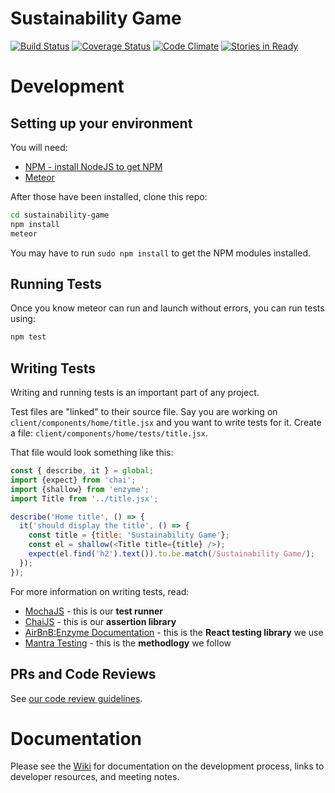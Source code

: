 Sustainability Game
===================

[![Build Status](https://travis-ci.org/gios-asu/sustainability-game.svg?branch=develop)](https://travis-ci.org/gios-asu/sustainability-game)
[![Coverage Status](https://coveralls.io/repos/gios-asu/sustainability-game/badge.svg?branch=develop&service=github)](https://coveralls.io/github/gios-asu/sustainability-game?branch=develop)
[![Code Climate](https://codeclimate.com/github/gios-asu/sustainability-game/badges/gpa.svg)](https://codeclimate.com/github/gios-asu/sustainability-game)
[![Stories in Ready](https://badge.waffle.io/gios-asu/sustainability-game.png?label=ready&title=Ready)](http://waffle.io/gios-asu/sustainability-game)

# Development

## Setting up your environment

You will need:

* [NPM - install NodeJS to get NPM](https://nodejs.org/en/)
* [Meteor](https://www.meteor.com/install)

After those have been installed, clone this repo:

```sh
cd sustainability-game
npm install
meteor
```

You may have to run `sudo npm install` to get the NPM modules installed.

## Running Tests

Once you know meteor can run and launch without errors, you can run tests using:

```sh
npm test
```

## Writing Tests

Writing and running tests is an important part of any project.

Test files are "linked" to their source file. Say you are working on `client/components/home/title.jsx` and you want to write tests for it. Create a file: `client/components/home/tests/title.jsx`.

That file would look something like this:

```js
const { describe, it } = global;
import {expect} from 'chai';
import {shallow} from 'enzyme';
import Title from '../title.jsx';

describe('Home title', () => {
  it('should display the title', () => {
    const title = {title: 'Sustainability Game'};
    const el = shallow(<Title title={title} />);
    expect(el.find('h2').text()).to.be.match(/Sustainability Game/);
  });
});
```

For more information on writing tests, read:

* [MochaJS](http://mochajs.org/) - this is our **test runner**
* [ChaiJS](http://chaijs.com/) - this is our **assertion library**
* [AirBnB:Enzyme Documentation](https://github.com/airbnb/enzyme) - this is the **React testing library** we use
* [Mantra Testing](https://kadirahq.github.io/mantra/#sec-Testing) - this is the **methodlogy** we follow


## PRs and Code Reviews

See [our code review guidelines](CODE_REVIEWS.md).

# Documentation

Please see the [Wiki](https://github.com/gios-asu/sustainability-game/wiki) for documentation on the development process, links to developer resources, and meeting notes.
